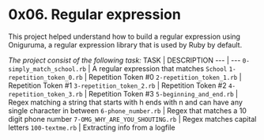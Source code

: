 # 0x06. Regular expression
This project helped understand how to build a regular expression using Oniguruma, a regular expression library that is used by Ruby by default.

*The project consist of the following task:*
TASK | DESCRIPTION
--- | ---
`0-simply_match_school.rb` | A regular expression that matches `School`
`1-repetition_token_0.rb` | Repetition Token #0
`2-repetition_token_1.rb` | Repetition Token #1
`3-repetition_token_2.rb` | Repetition Token #2
`4-repetition_token_3.rb` | Repetition Token #3
`5-beginning_and_end.rb` | Regex matching a string that starts with h ends with n and can have any single character in between
`6-phone_number.rb` | Regex that matches a 10 digit phone number
`7-OMG_WHY_ARE_YOU_SHOUTING.rb` | Regex matches capital letters
`100-textme.rb` | Extracting info from a logfile
